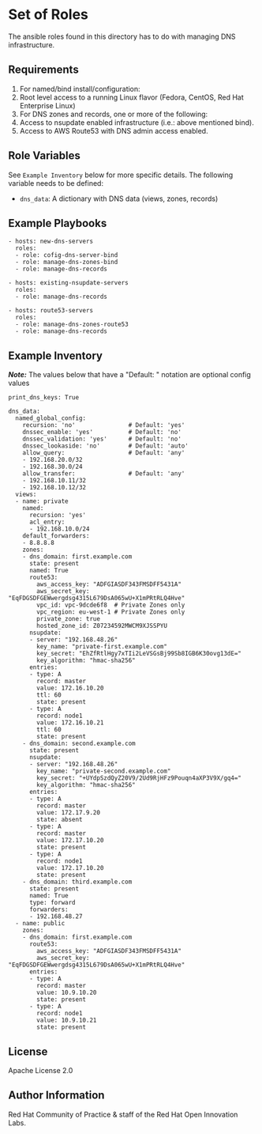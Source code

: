 Set of Roles
============

The ansible roles found in this directory has to do with managing DNS infrastructure.

Requirements
------------

1. For named/bind install/configuration:  
  1. Root level access to a running Linux flavor (Fedora, CentOS, Red Hat Enterprise Linux)
1. For DNS zones and records, one or more of the following:
  1. Access to nsupdate enabled infrastructure (i.e.: above mentioned bind).
  1. Access to AWS Route53 with DNS admin access enabled.


Role Variables
--------------

See `Example Inventory` below for more specific details. The following variable needs to be defined:

- `dns_data`: A dictionary with DNS data (views, zones, records)



Example Playbooks
----------------

```
- hosts: new-dns-servers
  roles:
  - role: cofig-dns-server-bind
  - role: manage-dns-zones-bind
  - role: manage-dns-records
```

```
- hosts: existing-nsupdate-servers
  roles:
  - role: manage-dns-records
```

```
- hosts: route53-servers
  roles:
  - role: manage-dns-zones-route53
  - role: manage-dns-records
```



Example Inventory
----------------

**_Note:_** The values below that have a "Default: " notation are optional config values

```
print_dns_keys: True

dns_data:
  named_global_config:
    recursion: 'no'               # Default: 'yes'
    dnssec_enable: 'yes'          # Default: 'no'
    dnssec_validation: 'yes'      # Default: 'no'
    dnssec_lookaside: 'no'        # Default: 'auto'
    allow_query:                  # Default: 'any'
    - 192.168.20.0/32
    - 192.168.30.0/24
    allow_transfer:               # Default: 'any'
    - 192.168.10.11/32
    - 192.168.10.12/32
  views:
  - name: private
    named:
      recursion: 'yes'
      acl_entry:
      - 192.168.10.0/24
    default_forwarders:
    - 8.8.8.8
    zones:
    - dns_domain: first.example.com
      state: present
      named: True
      route53:
        aws_access_key: "ADFGIASDF343FMSDFF5431A"
        aws_secret_key: "EqFDGSDFGEWwergdsg4315L679DsA065wU+X1mPRtRLQ4Hve"
        vpc_id: vpc-9dcde6f8  # Private Zones only
        vpc_region: eu-west-1 # Private Zones only
        private_zone: true
        hosted_zone_id: Z07234592MWCM9XJSSPYU
      nsupdate:
      - server: "192.168.48.26"
        key_name: "private-first.example.com"
        key_secret: "EhZfRtlHgy7xTIi2LeVSGsBj99Sb8IGB6K30ovg13dE="
        key_algorithm: "hmac-sha256"
      entries:
      - type: A
        record: master
        value: 172.16.10.20
        ttl: 60
        state: present
      - type: A
        record: node1
        value: 172.16.10.21
        ttl: 60
        state: present
    - dns_domain: second.example.com
      state: present
      nsupdate:
      - server: "192.168.48.26"
        key_name: "private-second.example.com"
        key_secret: "+UYdpSzdQyZ20V9/2Ud9RjHFz9Pouqn4aXP3V9X/gq4="
        key_algorithm: "hmac-sha256"
      entries:
      - type: A
        record: master
        value: 172.17.9.20
        state: absent
      - type: A
        record: master
        value: 172.17.10.20
        state: present
      - type: A
        record: node1
        value: 172.17.10.20
        state: present
    - dns_domain: third.example.com
      state: present
      named: True
      type: forward
      forwarders:
      - 192.168.48.27
  - name: public
    zones:
    - dns_domain: first.example.com
      route53:
        aws_access_key: "ADFGIASDF343FMSDFF5431A"
        aws_secret_key: "EqFDGSDFGEWwergdsg4315L679DsA065wU+X1mPRtRLQ4Hve"
      entries:
      - type: A
        record: master
        value: 10.9.10.20
        state: present
      - type: A
        record: node1
        value: 10.9.10.21
        state: present
```


License
-------

Apache License 2.0


Author Information
------------------

Red Hat Community of Practice & staff of the Red Hat Open Innovation Labs.
